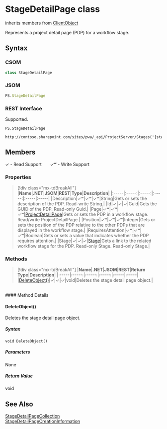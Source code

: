 [comment]: # (Name:StageDetailPage)
[comment]: # (Name:Microsoft.ProjectServer.StageDetailPage)
[comment]: # (Type:class)
[comment]: # (Status:Verified)

# <a name="name"></a>StageDetailPage class

inherits members from [ClientObject](https://msdn.microsoft.com/en-us/library/microsoft.sharepoint.client.clientobject.aspx)<br/>

<a name="description"></a>Represents a project detail page (PDP) for a workflow stage.

## <a name="syntax"></a>Syntax

### CSOM

```cs
class StageDetailPage 
```
### JSOM

```javascript
PS.StageDetailPage
```
### REST Interface

Supported.

```
PS.StageDetailPage

http://contoso.sharepoint.com/sites/pwa/_api/ProjectServer/Stages('{stageid}')/ProjectDetailPages('{pageid}')
```

## <a name="members"></a>Members


&#x2713; - Read Support &nbsp;&nbsp;&nbsp;&nbsp;&nbsp;&nbsp;&#x2713;&#x02B7; - Write Support

### <a name="properties"></a>Properties
> [!div class="mx-tdBreakAll"]
|**Name**|**.NET**|**JSOM**|**REST**|**Type**|**Description**|
|:-----|:-----:|:-----:|:-----:|:-----|:-----|
|<a name="Description"></a>Description|&#x2713;&#x02B7;|&#x2713;&#x02B7;|&#x2713;&#x02B7;|String|Gets or sets the description of the PDP. Read-write String.|
|<a name="Id"></a>Id|&#x2713;|&#x2713;|&#x2713;|Guid|Gets the GUID of the PDP. Read-only Guid.|
|<a name="Page"></a>Page|&#x2713;&#x02B7;|&#x2713;&#x02B7;|&#x2713;&#x02B7;|[ProjectDetailPage](ProjectDetailPage.md)|Gets or sets the PDP in a workflow stage. Read/write ProjectDetailPage.|
|<a name="Position"></a>Position|&#x2713;&#x02B7;|&#x2713;&#x02B7;|&#x2713;&#x02B7;|Integer|Gets or sets the position of the PDP relative to the other PDPs that are displayed in the workflow stage.|
|<a name="RequiresAttention"></a>RequiresAttention|&#x2713;&#x02B7;|&#x2713;&#x02B7;|&#x2713;&#x02B7;|Boolean|Gets or sets a value that indicates whether the PDP requires attention.|
|<a name="Stage"></a>Stage|&#x2713;|&#x2713;|&#x2713;|[Stage](Stage.md)|Gets a link to the related workflow stage for the PDP. Read-only Stage. Read-only Stage.|

### <a name="methods"></a>Methods
> [!div class="mx-tdBreakAll"]
|**Name**|**.NET**|**JSOM**|**REST**|**Return Type**|**Description**|
|:-----|:-----:|:-----:|:-----:|:-----|:-----|
|[DeleteObject()](#DeleteObject__)|&#x2713;|&#x2713;|&#x2713;|void|Deletes the stage detail page object.|

<br/>
#### Method Details

#### <a name="DeleteObject__"></a>DeleteObject()
 
Deletes the stage detail page object.

##### Syntax

```
void DeleteObject()
```

##### Parameters

None

##### Return Value

void

## <a name="seeAlso"></a>See Also

[StageDetailPageCollection](StageDetailPageCollection.md)<br/>
[StageDetailPageCreationInformation](StageDetailPageCreationInformation.md)<br/>
